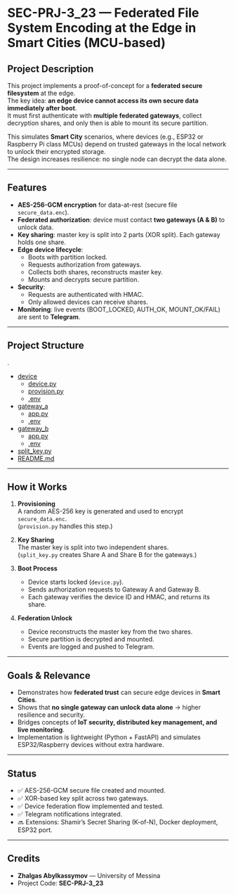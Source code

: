 # SEC-PRJ-3_23 — Federated File System Encoding at the Edge in Smart Cities (MCU-based)

## Project Description
This project implements a proof-of-concept for a **federated secure filesystem** at the edge.  
The key idea: **an edge device cannot access its own secure data immediately after boot**.  
It must first authenticate with **multiple federated gateways**, collect decryption shares, and only then is able to mount its secure partition.  

This simulates **Smart City** scenarios, where devices (e.g., ESP32 or Raspberry Pi class MCUs) depend on trusted gateways in the local network to unlock their encrypted storage.  
The design increases resilience: no single node can decrypt the data alone.

---

## Features
- **AES-256-GCM encryption** for data-at-rest (secure file `secure_data.enc`).  
- **Federated authorization**: device must contact **two gateways (A & B)** to unlock data.  
- **Key sharing**: master key is split into 2 parts (XOR split). Each gateway holds one share.  
- **Edge device lifecycle**:
  - Boots with partition locked.
  - Requests authorization from gateways.
  - Collects both shares, reconstructs master key.
  - Mounts and decrypts secure partition.  
- **Security**:
  - Requests are authenticated with HMAC.
  - Only allowed devices can receive shares.
- **Monitoring**: live events (BOOT_LOCKED, AUTH_OK, MOUNT_OK/FAIL) are sent to **Telegram**.

---

## Project Structure

.  
* [device](./device)  
  * [device.py](./device/device.py)  
  * [provision.py](./device/provision.py)  
  * [.env](./device/.env)  
* [gateway_a](./gateway_a)  
  * [app.py](./gateway_a/app.py)  
  * [.env](./gateway_a/.env)  
* [gateway_b](./gateway_b)  
  * [app.py](./gateway_b/app.py)  
  * [.env](./gateway_b/.env)  
* [split_key.py](./split_key.py)  
* [README.md](./README.md)


---

## How it Works
1. **Provisioning**  
   A random AES-256 key is generated and used to encrypt `secure_data.enc`.  
   (`provision.py` handles this step.)  

2. **Key Sharing**  
   The master key is split into two independent shares.  
   (`split_key.py` creates Share A and Share B for the gateways.)  

3. **Boot Process**  
   - Device starts locked (`device.py`).  
   - Sends authorization requests to Gateway A and Gateway B.  
   - Each gateway verifies the device ID and HMAC, and returns its share.  

4. **Federation Unlock**  
   - Device reconstructs the master key from the two shares.  
   - Secure partition is decrypted and mounted.  
   - Events are logged and pushed to Telegram.  

---

## Goals & Relevance
- Demonstrates how **federated trust** can secure edge devices in **Smart Cities**.  
- Shows that **no single gateway can unlock data alone** → higher resilience and security.  
- Bridges concepts of **IoT security, distributed key management, and live monitoring**.  
- Implementation is lightweight (Python + FastAPI) and simulates ESP32/Raspberry devices without extra hardware.  

---

## Status
- ✅ AES-256-GCM secure file created and mounted.  
- ✅ XOR-based key split across two gateways.  
- ✅ Device federation flow implemented and tested.  
- ✅ Telegram notifications integrated.  
- 🔜 Extensions: Shamir’s Secret Sharing (K-of-N), Docker deployment, ESP32 port.  

---

## Credits
- **Zhalgas Abylkassymov** — University of Messina  
- Project Code: **SEC-PRJ-3_23**
